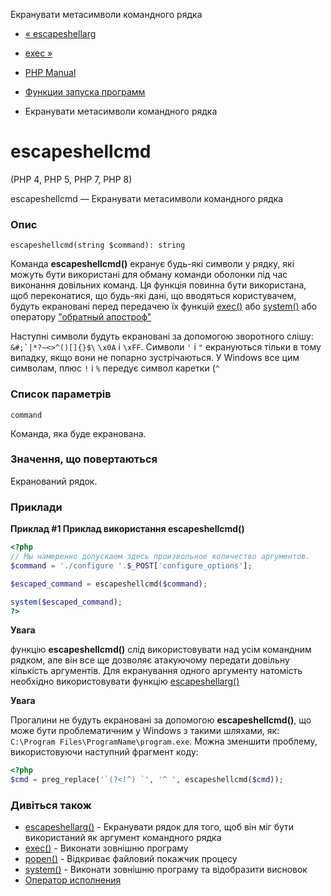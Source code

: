 Екранувати метасимволи командного рядка

-   [« escapeshellarg](function.escapeshellarg.html)
    
-   [exec »](function.exec.html)
    
-   [PHP Manual](index.html)
    
-   [Функции запуска программ](ref.exec.html)
    
-   Екранувати метасимволи командного рядка
    

# escapeshellcmd

(PHP 4, PHP 5, PHP 7, PHP 8)

escapeshellcmd — Екранувати метасимволи командного рядка

### Опис

```methodsynopsis
escapeshellcmd(string $command): string
```

Команда **escapeshellcmd()** екранує будь-які символи у рядку, які можуть бути використані для обману команди оболонки під час виконання довільних команд. Ця функція повинна бути використана, щоб переконатися, що будь-які дані, що вводяться користувачем, будуть екрановані перед передачею їх функцій [exec()](function.exec.html) або [system()](function.system.html) або оператору ["обратный апостроф"](language.operators.execution.html)

Наступні символи будуть екрановані за допомогою зворотного слішу: ``&#;`|*?~<>^()[]{}$\`` `\x0A` і `\xFF`. Символи `'` і `"` екрануються тільки в тому випадку, якщо вони не попарно зустрічаються. У Windows все цим символам, плюс `!` і `%` передує символ каретки (`^`

### Список параметрів

`command`

Команда, яка буде екранована.

### Значення, що повертаються

Екранований рядок.

### Приклади

**Приклад #1 Приклад використання **escapeshellcmd()****

```php
<?php
// Мы намеренно допускаем здесь произвольное количество аргументов.
$command = './configure '.$_POST['configure_options'];

$escaped_command = escapeshellcmd($command);

system($escaped_command);
?>
```

**Увага**

функцію **escapeshellcmd()** слід використовувати над усім командним рядком, але він все ще дозволяє атакуючому передати довільну кількість аргументів. Для екранування одного аргументу натомість необхідно використовувати функцію [escapeshellarg()](function.escapeshellarg.html)

**Увага**

Прогалини не будуть екрановані за допомогою **escapeshellcmd()**, що може бути проблематичним у Windows з такими шляхами, як: `C:\Program Files\ProgramName\program.exe`. Можна зменшити проблему, використовуючи наступний фрагмент коду:

```php
<?php
$cmd = preg_replace('`(?<!^) `', '^ ', escapeshellcmd($cmd));
```

### Дивіться також

-   [escapeshellarg()](function.escapeshellarg.html) - Екранувати рядок для того, щоб він міг бути використаний як аргумент командного рядка
-   [exec()](function.exec.html) - Виконати зовнішню програму
-   [popen()](function.popen.html) - Відкриває файловий покажчик процесу
-   [system()](function.system.html) - Виконати зовнішню програму та відобразити висновок
-   [Оператор исполнения](language.operators.execution.html)